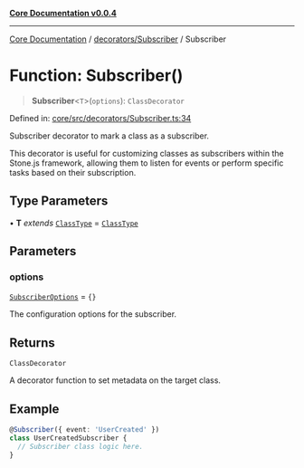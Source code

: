 [**Core Documentation v0.0.4**](../../../README.md)

***

[Core Documentation](../../../modules.md) / [decorators/Subscriber](../README.md) / Subscriber

# Function: Subscriber()

> **Subscriber**\<`T`\>(`options`): `ClassDecorator`

Defined in: [core/src/decorators/Subscriber.ts:34](https://github.com/stonemjs/core/blob/d2167ff53d508d3a75c05f0cf962180518d3e061/src/decorators/Subscriber.ts#L34)

Subscriber decorator to mark a class as a subscriber.

This decorator is useful for customizing classes as subscribers within the Stone.js framework,
allowing them to listen for events or perform specific tasks based on their subscription.

## Type Parameters

• **T** *extends* [`ClassType`](../../../declarations/type-aliases/ClassType.md) = [`ClassType`](../../../declarations/type-aliases/ClassType.md)

## Parameters

### options

[`SubscriberOptions`](../interfaces/SubscriberOptions.md) = `{}`

The configuration options for the subscriber.

## Returns

`ClassDecorator`

A decorator function to set metadata on the target class.

## Example

```typescript
@Subscriber({ event: 'UserCreated' })
class UserCreatedSubscriber {
  // Subscriber class logic here.
}
```
